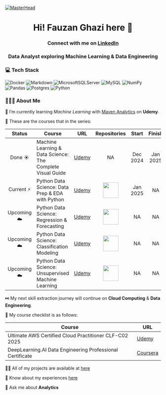[![MasterHead](https://nielseniq.com/wp-content/uploads/sites/4/2021/02/data-science-icon-animation-banner-clockwise-4.gif)](https://rishavchanda.io)

<h1 align="center">Hi! Fauzan Ghazi here 👋</h1>

<h3 align="center">Connect with me on <a href="https://www.linkedin.com/in/fauzan-ghazi/" target="_blank">LinkedIn</a></h3>

<h3 align="center">Data Analyst exploring Machine Learning & Data Engineering</h3>

### 💻 Tech Stack

![Docker](https://img.shields.io/badge/docker-%230db7ed.svg?style=flat&logo=docker&logoColor=white)
![Markdown](https://img.shields.io/badge/markdown-%23000000.svg?style=flat&logo=markdown&logoColor=white)
![MicrosoftSQLServer](https://img.shields.io/badge/Microsoft%20SQL%20Server-CC2927?style=flat&logo=microsoft%20sql%20server&logoColor=white) 
![MySQL](https://img.shields.io/badge/mysql-%2300000f.svg?style=flat&logo=mysql&logoColor=white)
![NumPy](https://img.shields.io/badge/numpy-%23013243.svg?style=flat&logo=numpy&logoColor=white)
![Pandas](https://img.shields.io/badge/pandas-%23150458.svg?style=flat&logo=pandas&logoColor=white)
![Postgres](https://img.shields.io/badge/postgres-%23316192.svg?style=flat&logo=postgresql&logoColor=white) 
![Python](https://img.shields.io/badge/python-3670A0?style=flat&logo=python&logoColor=ffdd54)

### 🧑🏽‍💻 About Me

🔭 I’m currently learning *Machine Learning* with [Maven Analytics](https://mavenanalytics.io/) on **Udemy**.

📂 These are the courses that in the series:

| Status|Course|URL|Repositories|Start|Finish|
|:-----------:|-----------|:-----------:|:-----------:|:-----------:|:-----------:|
| Done ☀️| Machine Learning & Data Science: The Complete Visual Guide|[Udemy](https://www.udemy.com/course/visual-guide-to-machine-learning)|NA|Dec 2024|Jan 2025|
| Current ⚡|Python Data Science: Data Prep & EDA with Python|[Udemy](https://www.udemy.com/course/data-science-in-python-data-prep-eda/)|<a href="https://github.com/fauzanghazi" target="_blank"><img height="50" src="https://raw.githubusercontent.com/marwin1991/profile-technology-icons/refs/heads/main/icons/github.png"></a>|Jan 2025|NA|
| Upcoming ☁️|Python Data Science: Regression & Forecasting|[Udemy](https://www.udemy.com/course/data-science-in-python-regression)|<a href="https://github.com/fauzanghazi" target="_blank"><img height="50" src="https://raw.githubusercontent.com/marwin1991/profile-technology-icons/refs/heads/main/icons/github.png"></a>|NA|NA|
| Upcoming ☁️|Python Data Science: Classification Modeling|[Udemy](https://www.udemy.com/course/data-science-in-python-classification/)|<a href="https://github.com/fauzanghazi" target="_blank"><img height="50" src="https://raw.githubusercontent.com/marwin1991/profile-technology-icons/refs/heads/main/icons/github.png"></a>|NA|NA|
| Upcoming ☁️|Python Data Science: Unsupervised Machine Learning|[Udemy](https://www.udemy.com/course/data-science-in-python-unsupervised-learning/)|<a href="https://github.com/fauzanghazi" target="_blank"><img height="50" src="https://raw.githubusercontent.com/marwin1991/profile-technology-icons/refs/heads/main/icons/github.png"></a>|NA|NA|

⏭️ My next skill extraction journey will continue on **Cloud Computing** & **Data Engineering**.

📂 My course checklist is as follows:

|Course| URL|
|-----------|-----------|
|Ultimate AWS Certified Cloud Practitioner CLF-C02 2025 | [Udemy](https://www.udemy.com/course/aws-certified-cloud-practitioner-new/)|
|DeepLearning.AI Data Engineering Professional Certificate | [Coursera](https://www.coursera.org/professional-certificates/data-engineering)|

👨‍💻 All of my projects are available at [here](https://fauzanghazi.notion.site/07de4467a85a44f292cd631304f37dac?v=47baa22e1da746048b6c91ec06778593)

📄 Know about my experiences [here](https://fauzanghazi.notion.site/Resume-f0d5b3feeafb460eba538fe565575efd)

💬 Ask me about **Analytics**
